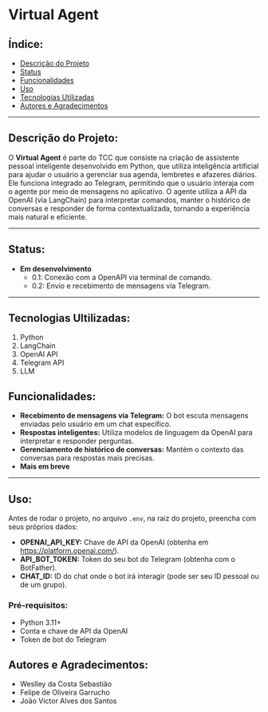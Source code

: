 # Virtual Agent

## Índice:
* [Descrição do Projeto](#descrição-do-projeto)
* [Status](#status)
* [Funcionalidades](#funcionalidades)
* [Uso](#uso)
* [Tecnologias Utilizadas](#tecnologias-utilizadas)
* [Autores e Agradecimentos](#autores-e-agradecimentos)

---

## Descrição do Projeto:
O **Virtual Agent** é parte do TCC que consiste na criação de assistente pessoal inteligente desenvolvido em Python, que utiliza inteligência artificial para ajudar o usuário a gerenciar sua agenda, lembretes e afazeres diários. Ele funciona integrado ao Telegram, permitindo que o usuário interaja com o agente por meio de mensagens no aplicativo. O agente utiliza a API da OpenAI (via LangChain) para interpretar comandos, manter o histórico de conversas e responder de forma contextualizada, tornando a experiência mais natural e eficiente.

---

## Status:
- **Em desenvolvimento**
    - 0.1: Conexão com a OpenAPI via terminal de comando.
    - 0.2: Envio e recebimento de mensagens via Telegram.

---
## Tecnologias Ultilizadas:
1. Python
2. LangChain
3. OpenAI API
4. Telegram API
5. LLM

## Funcionalidades:
- **Recebimento de mensagens via Telegram:** O bot escuta mensagens enviadas pelo usuário em um chat específico.
- **Respostas inteligentes:** Utiliza modelos de linguagem da OpenAI para interpretar e responder perguntas.
- **Gerenciamento de histórico de conversas:** Mantém o contexto das conversas para respostas mais precisas.
- **Mais em breve**
---

## Uso:
Antes de rodar o projeto, no arquivo `.env`, na raiz do projeto, preencha com seus próprios dados:
- **OPENAI_API_KEY:** Chave de API da OpenAI (obtenha em https://platform.openai.com/).
- **API_BOT_TOKEN:** Token do seu bot do Telegram (obtenha com o BotFather).
- **CHAT_ID:** ID do chat onde o bot irá interagir (pode ser seu ID pessoal ou de um grupo).

### Pré-requisitos:
- Python 3.11+
- Conta e chave de API da OpenAI
- Token de bot do Telegram


## Autores e Agradecimentos:
- Weslley da Costa Sebastião
- Felipe de Oliveira Garrucho
- João Victor Alves dos Santos


